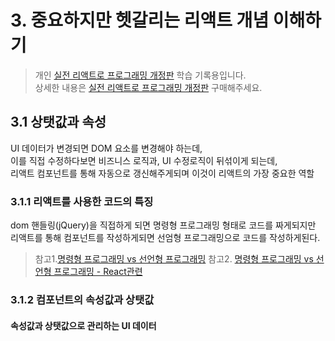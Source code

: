 # 3. 중요하지만 헷갈리는 리액트 개념 이해하기

> 개인 [실전 리액트로 프로그래밍 개정판](http://www.yes24.com/Product/Goods/74223605) 학습 기록용입니다.  
> 상세한 내용은 [실전 리액트로 프로그래밍 개정판](http://www.yes24.com/Product/Goods/74223605) 구매해주세요.

## 3.1 상탯값과 속성

UI 데이터가 변경되면 DOM 요소를 변경해야 하는데,  
이를 직접 수정하다보면 비즈니스 로직과, UI 수정로직이 뒤섞이게 되는데,  
리액트 컴포넌트를 통해 자동으로 갱신해주게되며 이것이 리액트의 가장 중요한 역할

### 3.1.1 리액트를 사용한 코드의 특징

dom 핸들링(jQuery)을 직접하게 되면 명령형 프로그래밍 형태로 코드를 짜게되지만  
리액트를 통해 컴포넌트를 작성하게되면 선엄형 프로그래밍으로 코드를 작성하게된다. 
> 참고1.[명령형 프로그래밍 vs 선언형 프로그래밍]([https://link](https://www.freecodecamp.org/news/imperative-vs-declarative-programming-difference/))
> 참고2. [명령형 프로그래밍 vs 선언형 프로그래밍 - React관련]([https://link](https://codeburst.io/declarative-vs-imperative-programming-a8a7c93d9ad2))

### 3.1.2 컴포넌트의 속성값과 상탯값

#### 속성값과 상탯값으로 관리하는 UI 데이터

